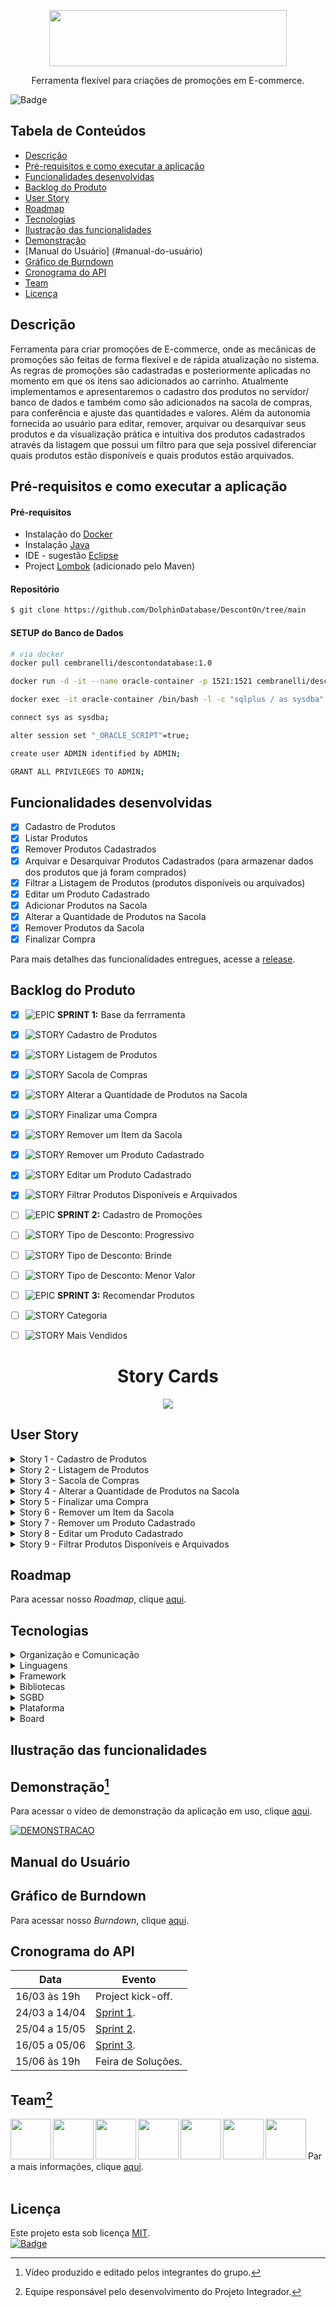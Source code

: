 <p align="center">
  <img src="https://github.com/DolphinDatabase/DescontOn/blob/ae0723a5cdc64e651feb224440760adb710a2965/Imagens/DescontOn.png" height="90" width="380" />
</p>
<p align="center"> Ferramenta flexível para criações de promoções em E-commerce. </p>

![Badge](https://img.shields.io/badge/STATUS-DESENVOLVIMENTO-yellow?style=flat-square&logo=)


## Tabela de Conteúdos

 * [Descrição](#descrição)
 * [Pré-requisitos e como executar a aplicação](#pré-requisitos-e-como-executar-a-aplicação)
 * [Funcionalidades desenvolvidas](#funcionalidades-desenvolvidas)
 * [Backlog do Produto](#backlog-do-produto) 
 * [User Story](#user-story)   
 * [Roadmap](#roadmap)
 * [Tecnologias](#tecnologias)
 * [Ilustração das funcionalidades](#ilustração-das-funcionalidades)
 * [Demonstração](#demonstração)
 * [Manual do Usuário] (#manual-do-usuário)
 * [Gráfico de Burndown](#gráfico-de-burndown)
 * [Cronograma do API](#cronograma-do-api)
 * [Team](#team)
 * [Licença](#licença)

## Descrição

Ferramenta para criar promoções de E-commerce, onde as mecânicas de promoções são feitas de forma flexível e de rápida atualização no sistema. As regras de promoções são cadastradas e posteriormente aplicadas no momento em que os itens sao adicionados ao carrinho. 
Atualmente implementamos e apresentaremos o cadastro dos produtos no servidor/ banco de dados e também como são adicionados na sacola de compras, para conferência e ajuste das quantidades e valores. Além da autonomia fornecida ao usuário para editar, remover, arquivar ou desarquivar seus produtos e da visualização prática e intuitiva dos produtos cadastrados através da listagem que possui um filtro para que seja possível diferenciar quais produtos estão disponíveis e quais produtos estão arquivados.

## Pré-requisitos e como executar a aplicação
  
 #### **Pré-requisitos** 
 
* Instalação do [Docker](https://docs.docker.com/desktop/windows/install/) 
* Instalação [Java](https://docs.oracle.com/en/java/javase/11/install/installation-jdk-microsoft-windows-platforms.html#GUID-E3C75F92-D3B2-421D-A9BE-933C15F7CD1B)
* IDE - sugestão [Eclipse](https://www.eclipse.org/downloads/) 
* Project [Lombok](https://dicasdejava.com.br/como-configurar-o-lombok-no-eclipse/)  (adicionado pelo Maven) 


 #### **Repositório** 

```bash 
$ git clone https://github.com/DolphinDatabase/DescontOn/tree/main
```

 #### **SETUP do Banco de Dados** 
```bash
# via docker
docker pull cembranelli/descontondatabase:1.0

docker run -d -it --name oracle-container -p 1521:1521 cembranelli/descontondatabse:1.0

docker exec -it oracle-container /bin/bash -l -c "sqlplus / as sysdba"

connect sys as sysdba;

alter session set "_ORACLE_SCRIPT"=true;

create user ADMIN identified by ADMIN;

GRANT ALL PRIVILEGES TO ADMIN;
```

## Funcionalidades desenvolvidas 
- [x] Cadastro de Produtos
- [x] Listar Produtos
- [x] Remover Produtos Cadastrados
- [x] Arquivar e Desarquivar Produtos Cadastrados (para armazenar dados dos produtos que já foram comprados)
- [x] Filtrar a Listagem de Produtos (produtos disponíveis ou arquivados)
- [x] Editar um Produto Cadastrado
- [x] Adicionar Produtos na Sacola
- [x] Alterar a Quantidade de Produtos na Sacola
- [x] Remover Produtos da Sacola
- [x] Finalizar Compra

 Para mais detalhes das funcionalidades entregues, acesse a [release](https://github.com/DolphinDatabase/DescontOn/releases/tag/sprint1).

## Backlog do Produto

- [x] ![EPIC](https://github.com/DolphinDatabase/DescontOn/blob/4502e6020cfe3e2e89c17adb2fa5473c842d215d/Imagens/EPIC%20(1).svg) **SPRINT 1:**  Base da ferrramenta
- [x] ![STORY](https://github.com/DolphinDatabase/DescontOn/blob/7ccc37184d9e7dda6469c7420ca16ba0b2337816/Imagens/STORY%20(1).svg) Cadastro de Produtos
- [x] ![STORY](https://github.com/DolphinDatabase/DescontOn/blob/7ccc37184d9e7dda6469c7420ca16ba0b2337816/Imagens/STORY%20(1).svg) Listagem de Produtos
- [x] ![STORY](https://github.com/DolphinDatabase/DescontOn/blob/7ccc37184d9e7dda6469c7420ca16ba0b2337816/Imagens/STORY%20(1).svg) Sacola de Compras
- [x] ![STORY](https://github.com/DolphinDatabase/DescontOn/blob/7ccc37184d9e7dda6469c7420ca16ba0b2337816/Imagens/STORY%20(1).svg) Alterar a Quantidade de Produtos na Sacola
- [x] ![STORY](https://github.com/DolphinDatabase/DescontOn/blob/7ccc37184d9e7dda6469c7420ca16ba0b2337816/Imagens/STORY%20(1).svg) Finalizar uma Compra
- [x] ![STORY](https://github.com/DolphinDatabase/DescontOn/blob/7ccc37184d9e7dda6469c7420ca16ba0b2337816/Imagens/STORY%20(1).svg) Remover um Item da Sacola
- [x] ![STORY](https://github.com/DolphinDatabase/DescontOn/blob/7ccc37184d9e7dda6469c7420ca16ba0b2337816/Imagens/STORY%20(1).svg) Remover um Produto Cadastrado
- [x] ![STORY](https://github.com/DolphinDatabase/DescontOn/blob/7ccc37184d9e7dda6469c7420ca16ba0b2337816/Imagens/STORY%20(1).svg) Editar um Produto Cadastrado
- [x] ![STORY](https://github.com/DolphinDatabase/DescontOn/blob/7ccc37184d9e7dda6469c7420ca16ba0b2337816/Imagens/STORY%20(1).svg) Filtrar Produtos Disponíveis e Arquivados
- [ ] ![EPIC](https://github.com/DolphinDatabase/DescontOn/blob/4502e6020cfe3e2e89c17adb2fa5473c842d215d/Imagens/EPIC%20(1).svg) **SPRINT 2:**  Cadastro de Promoções
- [ ] ![STORY](https://github.com/DolphinDatabase/DescontOn/blob/7ccc37184d9e7dda6469c7420ca16ba0b2337816/Imagens/STORY%20(1).svg) Tipo de Desconto: Progressivo
- [ ] ![STORY](https://github.com/DolphinDatabase/DescontOn/blob/7ccc37184d9e7dda6469c7420ca16ba0b2337816/Imagens/STORY%20(1).svg) Tipo de Desconto: Brinde
- [ ] ![STORY](https://github.com/DolphinDatabase/DescontOn/blob/7ccc37184d9e7dda6469c7420ca16ba0b2337816/Imagens/STORY%20(1).svg) Tipo de Desconto: Menor Valor
- [ ] ![EPIC](https://github.com/DolphinDatabase/DescontOn/blob/4502e6020cfe3e2e89c17adb2fa5473c842d215d/Imagens/EPIC%20(1).svg) **SPRINT 3:**  Recomendar Produtos
- [ ] ![STORY](https://github.com/DolphinDatabase/DescontOn/blob/7ccc37184d9e7dda6469c7420ca16ba0b2337816/Imagens/STORY%20(1).svg) Categoria
- [ ] ![STORY](https://github.com/DolphinDatabase/DescontOn/blob/7ccc37184d9e7dda6469c7420ca16ba0b2337816/Imagens/STORY%20(1).svg) Mais Vendidos


<h1 align="center"> Story Cards  </h1>  

<p align="center">
  <img src="https://github.com/DolphinDatabase/DescontOn/blob/6fa887b9e924f9a573776f546e20421438901d9e/Imagens/STORYGIF.gif"/>
</p>

## User Story
  
<details><summary>Story 1 - Cadastro de Produtos</summary>

| Como | Eu quero | Para que |
| ------- | ------- | ------- |
| Assistente de cadastro de um E-commerce. | Visualizar os produtos que foram cadastrados em uma lista. | Seja possível conferir as informações do produto e adicioná-los na sacola. |
  
</details>

<details><summary>Story 2 - Listagem de Produtos</summary>
  
| Como | Eu quero | Para que |
| ------- | ------- | ------- |
| Assistente de cadastro de um E-commerce. | Adicionar produtos no meu carrinho de compras. | Seja possível listar os itens escolhidos para conferir e ajustar a quantidade, subtotal e os descontos que refletirão no valor final. |
  
</details>


<details><summary>Story 3 - Sacola de Compras</summary>
  
| Como | Eu quero | Para que |
| ------- | ------- | ------- |
| Usuário de um E-commerce. | Adicionar produtos no meu carrinho de compras. | Seja possível listar os itens escolhidos para conferir e ajustar a quantidade, subtotal e os descontos que refletirão no valor final. |
  
</details>


<details><summary>Story 4 - Alterar a Quantidade de Produtos na Sacola</summary>
  
| Como | Eu quero | Para que |
| ------- | ------- | ------- |
| Usuário de um E-commerce. | Alterar a quantidade de produtos na sacola. | Seja possível comprar mais itens sem precisar retornar a lista de produtos. |
  
</details>

<details><summary>Story 5 - Finalizar uma Compra</summary>
  
| Como | Eu quero | Para que |
| ------- | ------- | ------- |
| Usuário de um E-commerce. | Finalizar uma compra. | Seja possível efetuar seu fechamento. |
  
</details>

<details><summary>Story 6 - Remover um Item da Sacola</summary>
  
| Como | Eu quero | Para que |
| ------- | ------- | ------- |
| Usuário de um E-commerce. | Remover um item da sacola. | Exista a possibilidade de exclusão, caso não deseje mais comprar determinado produto. |
  
</details>

<details><summary>Story 7 - Remover um Produto Cadastrado</summary>
  
| Como | Eu quero | Para que |
| ------- | ------- | ------- |
| Assistente de cadastro de um E-commerce. | Remover um item cadastrado. | Exista a possibilidade de exclusão, caso as informações do produto estejam erradas ou não  seja mais vendido. |
  
</details>


<details><summary>Story 8 - Editar um Produto Cadastrado</summary>
  
| Como | Eu quero | Para que |
| ------- | ------- | ------- |
| Assistente de cadastro de um E-commerce. | Editar um produto cadastrado. | Seja possível alterar as informações do produto, como nome e valor. |

</details>

<details><summary>Story 9 - Filtrar Produtos Disponíveis e Arquivados</summary>
  
| Como | Eu quero | Para que |
| ------- | ------- | ------- |
| Assistente de cadastro de um E-commerce. |  filtrar os produtos disponíveis ou arquivados.|  seja possível visualizar quais produtos estão disponíveis e quais produtos estão arquivados. |
  
</details>


## Roadmap

Para acessar nosso *Roadmap*, clique [aqui](https://dolphin-database.atlassian.net/jira/software/projects/API/boards/1/roadmap).

## Tecnologias

<details><summary>Organização e Comunicação</summary>
  
<a href="https://dolphin-database.atlassian.net/jira/software/projects/API/boards/1" target="_blank">![Jira](https://img.shields.io/badge/Jira-blue?style=flat-square&logo=jira) </a>
<a href="https://slack.com/intl/pt-br/" target="_blank"><img src="https://img.shields.io/badge/-Slack-E01563?style=flat-square&logo=Slack&logoColor=white"/></a>
<a href="https://www.notion.so/pt-br" target="_blank"><img src="https://img.shields.io/badge/-Notion-000000?style=flat-square&logo=Notion&logoColor=white"/></a><br/>
<a href="https://www.figma.com" target="_blank">![Figma](https://img.shields.io/badge/Figma-lightgray?style=flat-square&logo=figma)
</a><br/>
  
</details>

<details><summary>Linguagens</summary>

<a href="https://www.java.com/pt-BR/download/help/java8_pt-br.html" target="_blank">![Java](https://img.shields.io/badge/-java-E34A86?style=flat-square&logo=java)</a>
<img width="55" height="20" src="https://img.shields.io/badge/HTML5-E34F26?style=for-the-badge&logo=html5&logoColor=white"/>
<img width="55" height="20" src="https://img.shields.io/badge/CSS3-1572B6?style=for-the-badge&logo=css3&logoColor=white"/><br/>
![SQL](https://img.shields.io/badge/SQL-blue?style=flat-square&logo=sql)
<a href="https://www.javascript.com" target="_blank">![JS](https://img.shields.io/badge/JavaScript-lightgrey?style=flat-square&logo=javascript)</a>

</details>

<details><summary>Framework</summary>

<a href="https://boxicons.com" target="_blank">![Boxicons](https://img.shields.io/badge/Boxicons-brown?style=flat-square&logo=hackthebox)</a>
<a href="https://www.thymeleaf.org" target="_blank">![Thymeleaf](https://img.shields.io/badge/Thymeleaf-darkgreen?style=flat-square&logo=thymeleaf)</a>
<a href="https://getbootstrap.com" target="_blank"><img src="https://img.shields.io/badge/Bootstrap-563D7C?style=flat-square&logo=bootstrap&logoColor=white"/></a><br/>
<a href="https://spring.io/projects/spring-boot" target="_blank"><img src="https://img.shields.io/badge/Spring-6DB33F?style=flat-square&logo=spring&logoColor=white"/></a>

</details>

<details><summary>Bibliotecas</summary>

<a href="https://jquery.com" target="_blank"><img width="65" height="20" src="https://img.shields.io/badge/jQuery-0769AD?style=for-the-badge&logo=jquery&logoColor=white"/></a>

</details>

<details><summary>SGBD</summary>

<a href="https://www.oracle.com/br/downloads/">![Oracle](https://img.shields.io/badge/Oracle-red?style=flat-square&logo=oracle)</a>

</details>

<details><summary>Plataforma</summary>

<a href="https://www.docker.com">![Docker](https://img.shields.io/badge/Docker-gray?style=flat-square&logo=docker)</a>

</details>

<details><summary>Board</summary>

Para acessar nosso Board escaneie o *QR Code* abaixo:
<p align="left">
  <img src="https://github.com/DolphinDatabase/DescontOn/blob/4d4fa096757fc676386f115b4d18f4a2106f5464/Imagens/QR%20CODE.png" height="150" width="150"/>
</p>

 </details>

## Ilustração das funcionalidades


## Demonstração[^1]
 
 Para acessar o vídeo de demonstração da aplicação em uso, clique [aqui](https://www.youtube.com/watch?v=n5GK4uJpNkk&t=1s).
 
 [![DEMONSTRACAO](https://github.com/DolphinDatabase/DescontOn/blob/47f0f23ee3d7710b472fc1ff26d06da50237681e/Imagens/imagem_2022-04-15_155641874.png)](https://www.youtube.com/watch?v=n5GK4uJpNkk&t=1s)
## Manual do Usuário



## Gráfico de Burndown

Para acessar nosso *Burndown*, clique [aqui](https://dolphin-database.atlassian.net/jira/software/projects/API/boards/1/reports/burndown).

## Cronograma do API
 
| Data | Evento |
| -------| --------- |
| 16/03 às 19h  | Project kick-off. |
| 24/03 a 14/04 | [Sprint 1](https://github.com/DolphinDatabase/DescontOn/tree/Sprint-1). |
| 25/04 a 15/05 | [Sprint 2](#). |
| 16/05 a 05/06 | [Sprint 3](#). |
| 15/06 às 19h | Feira de Soluções. |

## Team[^2]

<a href="https://github.com/beamedeiros" target="_blank"><img src="https://github.com/DolphinDatabase/DescontOn/blob/7c2c3004a0b81c5232b0d5b0929eae8ffcb4c6ed/Imagens/Team/BeatrizMedeiros.png" height="65" width="65" align="left" target="_blank" ></a>
<a href="https://github.com/gui-akinyele" target="_blank"><img src="https://github.com/DolphinDatabase/DescontOn/blob/30b6ebe8706a4ed9424e32da5fcf4ed6574e3fe3/Imagens/Team/GuilhermeAkinyele.png" height="65" width="65" align="left" target="_blank" ></a>
<a href="https://github.com/stephani-ss" target="_blank"><img src="https://github.com/DolphinDatabase/DescontOn/blob/30b6ebe8706a4ed9424e32da5fcf4ed6574e3fe3/Imagens/Team/StephaniSoares.png" height="65" width="65" align="left" target="_blank" ></a>
<a href="https://github.com/Borgarelli" target="_blank"><img src="https://github.com/DolphinDatabase/DescontOn/blob/30b6ebe8706a4ed9424e32da5fcf4ed6574e3fe3/Imagens/Team/KauaBorgarelli.png" height="65" width="65" align="left" target="_blank" ></a>
<a href="https://github.com/Jose0588" target="_blank"><img src="https://github.com/DolphinDatabase/DescontOn/blob/b6926b10f7e45d67139f2420d6490ba39ebc2b08/Imagens/Team/JoseMaria.png" height="65" width="65" align="left" target="_blank" ></a>
<a href="https://github.com/camilaffpacheco" target="_blank"><img src="https://github.com/DolphinDatabase/DescontOn/blob/24d29d4cdb3e00acc447f5a3cc9bb67f1934867c/Imagens/Team/CamilaPacheco.png" height="65" width="65" align="left" target="_blank" ></a>
<a href="https://github.com/pdrMottaS" target="_blank"><img src="https://github.com/DolphinDatabase/DescontOn/blob/24d29d4cdb3e00acc447f5a3cc9bb67f1934867c/Imagens/Team/PedroMotta.png" height="65" width="65" align="left" target="_blank" ></a> <br/>
<br></br>
Para mais informações, clique [aqui](https://github.com/DolphinDatabase/API3/wiki/Development-Team).
<br></br>

## Licença  

Este projeto esta sob licença [MIT](https://github.com/DolphinDatabase/SGBD_Health/blob/main/LICENSE).<br/>
<a href="https://github.com/dolphindatabase" target="_blank" align="center">![Badge](https://img.shields.io/badge/MADE&nbsp;by&nbsp;DolphinDatabase-grey?style=for-the-badge&logo=dev.to)</a>

[^1]: Vídeo produzido e editado pelos integrantes do grupo.
[^2]: Equipe responsável pelo desenvolvimento do Projeto Integrador.


